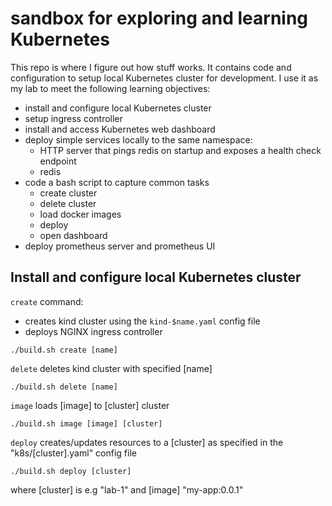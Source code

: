 # sandbox for exploring and learning Kubernetes

This repo is where I figure out how stuff works. It contains code and configuration to setup local Kubernetes cluster for development.
I use it as my lab to meet the following learning objectives:

- install and configure local Kubernetes cluster
- setup ingress controller
- install and access Kubernetes web dashboard  
- deploy simple services locally to the same namespace:
  - HTTP server that pings redis on startup and exposes a health check endpoint
  - redis
- code a bash script to capture common tasks
  - create cluster
  - delete cluster
  - load docker images
  - deploy
  - open dashboard
- deploy prometheus server and prometheus UI

## Install and configure local Kubernetes cluster 

`create` command:
- creates kind cluster using the `kind-$name.yaml` config file
- deploys NGINX ingress controller


```shell
./build.sh create [name]
```

`delete` deletes kind cluster with specified [name]

```shell
./build.sh delete [name]
```

`image` loads [image] to [cluster] cluster 

```shell
./build.sh image [image] [cluster]
```


`deploy` creates/updates resources to a [cluster] as specified in the "k8s/[cluster].yaml" config file 

```shell
./build.sh deploy [cluster]
```


where [cluster] is e.g "lab-1" and [image] "my-app:0.0.1"
